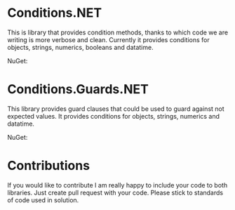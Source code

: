 # Conditions.NET

This is library that provides condition methods, thanks to which code we are writing is more verbose and clean.
Currently it provides conditions for objects, strings, numerics, booleans and datatime.

NuGet:

# Conditions.Guards.NET

This library provides guard clauses that could be used to guard against not expected values.
It provides conditions for objects, strings, numerics and datatime.

NuGet:

# Contributions

If you would like to contribute I am really happy to include your code to both libraries. Just create pull request with your code. Please stick to standards of code used in solution.